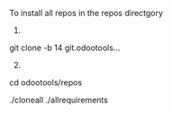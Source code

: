 

To install all repos in the repos directgory


1)

git clone -b 14 git.odootools...

2)

cd odootools/repos

./cloneall
./allrequirements
